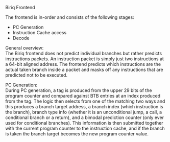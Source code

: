 Biriq Frontend

The frontend is in-order and consists of the following stages:
- PC Generation
- Instruction Cache access
- Decode

General overview:\
The Biriq frontend does not predict individual branches but rather predicts instructions packets. An instruction packet is simply just
two instructions at a 64-bit aligned address. The frontend predicts which instructions are the actual taken branch inside a packet and
masks off any instructions that are predicted not to be executed.

PC Generation:\
During PC generation, a tag is produced from the upper 29 bits of the program counter and compared against BTB entries at an index
produced from the tag. The logic then selects from one of the matching two ways and this produces a branch target address, a branch index
(which instruction is the branch), branch type info (whether it is an unconditional jump, a call, a conditional branch or a return), and
a bimodal prediction counter (only ever used for conditional branches). This information is then submitted together with the current
program counter to the instruction cache, and if the branch is taken the branch target becomes the new program counter value.